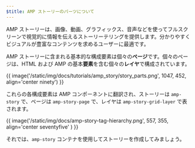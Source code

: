 ```yaml
---
$title: AMP ストーリーのパーツについて
---
```


AMP ストーリーは、画像、動画、グラフィックス、音声などを使ってフルスクリーンで視覚的に情報を伝えるストーリーテリングを提供します。分かりやすくビジュアルが豊富なコンテンツを求めるユーザーに最適です。

AMP ストーリーに含まれる基本的な構成要素は個々の**ページ**です。個々のページは、HTML および AMP の基本**要素**を含む個々の**レイヤ**で構成されています。

{{ image('/static/img/docs/tutorials/amp_story/story_parts.png', 1047, 452, align='center ninety') }}

これらの各構成要素は AMP コンポーネントに翻訳され、ストーリーは `amp-story` で、ページは `amp-story-page` で、レイヤは `amp-story-grid-layer` で表されます。

{{ image('/static/img/docs/amp-story-tag-hierarchy.png', 557, 355, align='center seventyfive' ) }}

それでは、`amp-story` コンテナを使用してストーリーを作成してみましょう。
